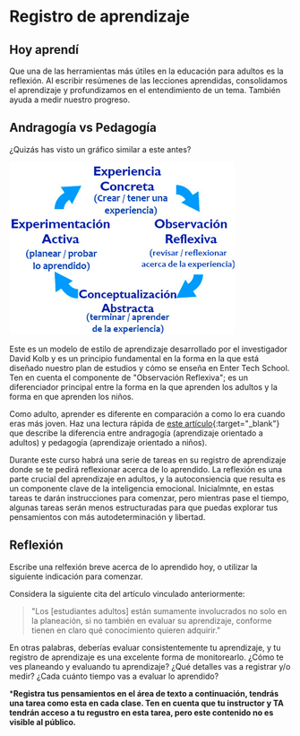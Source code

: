 ﻿# Registro de aprendizaje

## Hoy aprendí

Que una de las herramientas más útiles en la educación para adultos es la reflexión. Al escribir resúmenes de las lecciones aprendidas, consolidamos el aprendizaje y profundizamos en el entendimiento de un tema. También ayuda a medir nuestro progreso.

## Andragogía vs Pedagogía

¿Quizás has visto un gráfico similar a este antes?

![Kolb's Adult Learning Cycle (via psychologytoday.com)](learning-kolb.jpg)

Este es un modelo de estilo de aprendizaje desarrollado por el investigador David Kolb y es un principio fundamental en la forma en la que está diseñado nuestro plan de estudios y cómo se enseña en Enter Tech School. Ten en cuenta el componente de "Observación Reflexiva"; es un diferenciador principal entre la forma en la que aprenden los adultos y la forma en que aprenden los niños.

Como adulto, aprender es diferente en comparación a como lo era cuando eras más joven. Haz una lectura rápida de [este artículo](https://elearningindustry.com/pedagogy-vs-andragogy-in-elearning-can-you-tell-the-difference){:target="_blank"} que describe la diferencia entre andragogía (aprendizaje orientado a adultos) y pedagogía (aprendizaje orientado a niños).

Durante este curso habrá una serie de tareas en su registro de aprendizaje donde se te pedirá reflexionar acerca de lo aprendido. La reflexión es una parte crucial del aprendizaje en adultos, y la autoconsiencia que resulta es un componente clave de la inteligencia emocional. Inicialmnte, en estas tareas te darán instrucciones para comenzar, pero mientras pase el tiempo, algunas tareas serán menos estructuradas para que puedas explorar tus pensamientos con más autodeterminación y libertad.

## Reflexión

Escribe una relfexión breve acerca de lo aprendido hoy, o utilizar la siguiente indicación para comenzar.

Considera la siguiente cita del artículo vinculado anteriormente:

> "Los [estudiantes adultos] están sumamente involucrados no solo en la planeación, si no también en evaluar su aprendizaje, conforme tienen en claro qué conocimiento quieren adquirir."

En otras palabras, deberías evaluar consistentemente tu aprendizaje, y tu registro de aprendizaje es una excelente forma de monitorearlo. ¿Cómo te ves planeando y evaluando tu aprendizaje? ¿Qué detalles vas a registrar y/o medir? ¿Cada cuánto tiempo vas a evaluar lo aprendido?

***Registra tus pensamientos en el área de texto a continuación, tendrás una tarea como esta en cada clase. Ten en cuenta que tu instructor y TA tendrán acceso a tu regustro en esta tarea, pero este contenido no es visible al público.**

